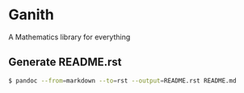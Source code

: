# Ganith

A Mathematics library for everything

## Generate README.rst

```bash
$ pandoc --from=markdown --to=rst --output=README.rst README.md 
```